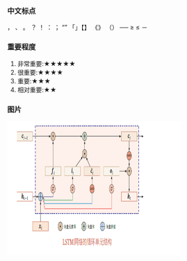 ### 中文标点

，
、
。
？
！
：
；
“”
「」【】
《》
（）
──
≥
≤
－

### 重要程度

1. 非常重要:★★★★★
2. 很重要:★★★★
3. 重要:★★★
4. 相对重要:★★

### 图片

<img src="Other/img/LSTM示意图.png" width="400" height="310">